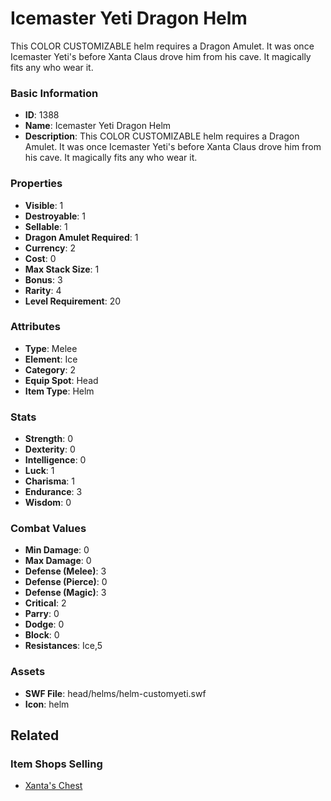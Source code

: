# Icemaster Yeti Dragon Helm

This COLOR CUSTOMIZABLE helm requires a Dragon Amulet. It was once Icemaster Yeti's before Xanta Claus drove him from his cave. It magically fits any who wear it.

### Basic Information

- **ID**: 1388
- **Name**: Icemaster Yeti Dragon Helm
- **Description**: This COLOR CUSTOMIZABLE helm requires a Dragon Amulet. It was once Icemaster Yeti&#039;s before Xanta Claus drove him from his cave. It magically fits any who wear it.

### Properties

- **Visible**: 1
- **Destroyable**: 1
- **Sellable**: 1
- **Dragon Amulet Required**: 1
- **Currency**: 2
- **Cost**: 0
- **Max Stack Size**: 1
- **Bonus**: 3
- **Rarity**: 4
- **Level Requirement**: 20

### Attributes

- **Type**: Melee
- **Element**: Ice
- **Category**: 2
- **Equip Spot**: Head
- **Item Type**: Helm

### Stats

- **Strength**: 0
- **Dexterity**: 0
- **Intelligence**: 0
- **Luck**: 1
- **Charisma**: 1
- **Endurance**: 3
- **Wisdom**: 0

### Combat Values

- **Min Damage**: 0
- **Max Damage**: 0
- **Defense (Melee)**: 3
- **Defense (Pierce)**: 0
- **Defense (Magic)**: 3
- **Critical**: 2
- **Parry**: 0
- **Dodge**: 0
- **Block**: 0
- **Resistances**: Ice,5

### Assets

- **SWF File**: head/helms/helm-customyeti.swf
- **Icon**: helm

## Related

### Item Shops Selling

- [Xanta's Chest](../item-shops/61-xanta-s-chest.md)

